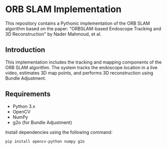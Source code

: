 # ORB SLAM Implementation

This repository contains a Pythonic implementation of the ORB SLAM algorithm based on the paper:
"ORBSLAM-based Endoscope Tracking and 3D Reconstruction" by Nader Mahmoud, et al.

## Introduction

This implementation includes the tracking and mapping components of the ORB SLAM algorithm. The system tracks the endoscope location in a live video, estimates 3D map points, and performs 3D reconstruction using Bundle Adjustment.

## Requirements

- Python 3.x
- OpenCV
- NumPy
- g2o (for Bundle Adjustment)

Install dependencies using the following command:

```bash
pip install opencv-python numpy g2o
